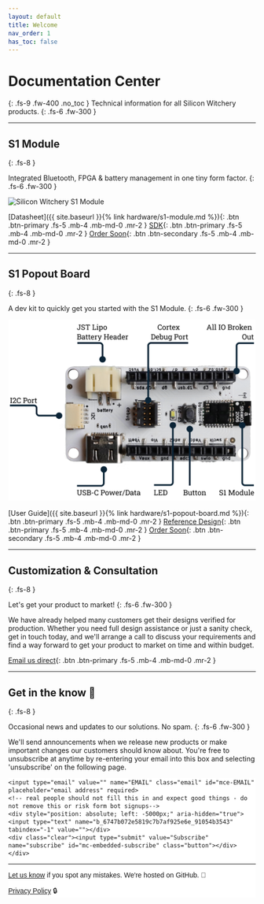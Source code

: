 ```yaml
---
layout: default
title: Welcome
nav_order: 1
has_toc: false
---
```


# Documentation Center
{: .fs-9 .fw-400 .no_toc }
Technical information for all Silicon Witchery products.
{: .fs-6 .fw-300 }

---

## S1 Module
{: .fs-8 }

Integrated Bluetooth, FPGA & battery management in one tiny form factor.
{: .fs-6 .fw-300 }

![Silicon Witchery S1 Module](/photos/annotated-module.png)

[Datasheet]({{ site.baseurl }}{% link hardware/s1-module.md %}){: .btn .btn-primary .fs-5 .mb-4 .mb-md-0 .mr-2 }
[SDK](https://github.com/siliconwitchery/s1-sdk){: .btn .btn-primary .fs-5 .mb-4 .mb-md-0 .mr-2 }
[Order Soon](#){: .btn .btn-secondary .fs-5 .mb-4 .mb-md-0 .mr-2 }

---

## S1 Popout Board
{: .fs-8 }

A dev kit to quickly get you started with the S1 Module.
{: .fs-6 .fw-300 }

![Silicon Witchery S1 Popout Board](/photos/devkit-annotated.png)

[User Guide]({{ site.baseurl }}{% link hardware/s1-popout-board.md %}){: .btn .btn-primary .fs-5 .mb-4 .mb-md-0 .mr-2 }
[Reference Design](https://github.com/siliconwitchery/s1-popout-board){: .btn .btn-primary .fs-5 .mb-4 .mb-md-0 .mr-2 }
[Order Soon](#){: .btn .btn-secondary .fs-5 .mb-4 .mb-md-0 .mr-2 }

---

## Customization & Consultation
{: .fs-8 }

Let's get your product to market!
{: .fs-6 .fw-300 }

We have already helped many customers get their designs verified for production. Whether you need full design assistance or just a sanity check, get in touch today, and we'll arrange a call to discuss your requirements and find a way forward to get your product to market on time and within budget.

[Email us direct](mailto:info@siliconwitchery.com?subject=Hello!){: .btn .btn-primary .fs-5 .mb-4 .mb-md-0 .mr-2 }

---

## Get in the know 💌
{: .fs-8 }

Occasional news and updates to our solutions. No spam.
{: .fs-6 .fw-300 }

We'll send announcements when we release new products or make important changes our customers should know about. You're free to unsubscribe at anytime by re-entering your email into this box and selecting 'unsubscribe' on the following page.

<!-- Begin Mailchimp Signup Form -->
<link href="//cdn-images.mailchimp.com/embedcode/horizontal-slim-10_7.css" rel="stylesheet" type="text/css">
<style type="text/css">
	#mc_embed_signup{background:#fff; clear:left; font:14px Helvetica,Arial,sans-serif; width:100%;}
	/* Add your own Mailchimp form style overrides in your site stylesheet or in this style block.
	   We recommend moving this block and the preceding CSS link to the HEAD of your HTML file. */
</style>
<div id="mc_embed_signup">
<form action="https://siliconwitchery.us10.list-manage.com/subscribe/post?u=6747b072e5819c7b7af925e6e&amp;id=91054b3543" method="post" id="mc-embedded-subscribe-form" name="mc-embedded-subscribe-form" class="validate" target="_blank" novalidate>
    <div id="mc_embed_signup_scroll">

	<input type="email" value="" name="EMAIL" class="email" id="mce-EMAIL" placeholder="email address" required>
	<!-- real people should not fill this in and expect good things - do not remove this or risk form bot signups-->
	<div style="position: absolute; left: -5000px;" aria-hidden="true"><input type="text" name="b_6747b072e5819c7b7af925e6e_91054b3543" tabindex="-1" value=""></div>
	<div class="clear"><input type="submit" value="Subscribe" name="subscribe" id="mc-embedded-subscribe" class="button"></div>
	</div>
</form>
</div>

<!--End mc_embed_signup-->

---

[Let us know](https://github.com/siliconwitchery/docs/issues) if you spot any mistakes. We're hosted on GitHub. 📝

[Privacy Policy](https://github.com/siliconwitchery/website#privacy-policy) 🔒